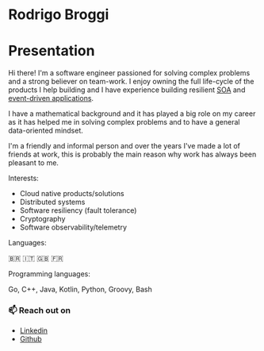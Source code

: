 # Rodrigo Broggi

# Presentation

Hi there! I'm a software engineer passioned for solving complex problems and a strong believer on team-work.
I enjoy owning the full life-cycle of the products I help building and I
have experience building resilient [SOA](https://en.wikipedia.org/wiki/Service-oriented_architecture) and [event-driven applications](https://en.wikipedia.org/wiki/Event-driven_architecture).

I have a mathematical background and it has played a big role on my career as it has helped me in solving complex problems and to have a general data-oriented mindset.

I'm a friendly and informal person and over the years I've made a lot of friends at work, this is probably the main reason why work
has always been pleasant to me.

Interests:

* Cloud native products/solutions
* Distributed systems
* Software resiliency (fault tolerance)
* Cryptography
* Software observability/telemetry

Languages:

:brazil: :it: :uk: :fr:

Programming languages:

Go, C++, Java, Kotlin, Python, Groovy, Bash


### 📫 Reach out on

* [Linkedin](https://www.linkedin.com/in/rbroggi/)
* [Github](https://github.com/rbroggi)

